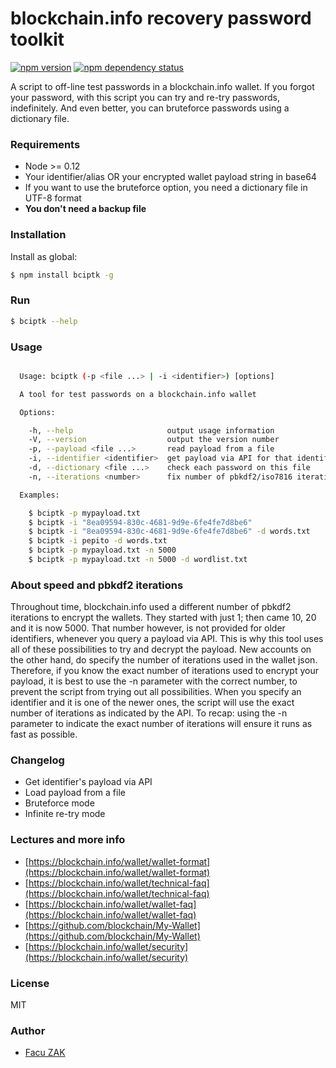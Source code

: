 # blockchain.info recovery password toolkit
[![npm version](https://badge.fury.io/js/bciptk.svg)](http://badge.fury.io/js/bciptk)
[![npm dependency status](https://david-dm.org/koalazak/blockchaininfoPasswdToolkit.png)](https://david-dm.org/koalazak/blockchaininfoPasswdToolkit)

A script to off-line test passwords in a blockchain.info wallet.
If you forgot your password, with this script you can try and re-try passwords, indefinitely.
And even better, you can bruteforce passwords using a dictionary file.

### Requirements

  - Node >= 0.12
  - Your identifier/alias OR your encrypted wallet payload string in base64
  - If you want to use the bruteforce option, you need a dictionary file in UTF-8 format
  - **You don't need a backup file**


### Installation
Install as global:

```sh
$ npm install bciptk -g
```

### Run

```sh
$ bciptk --help
```

### Usage

```sh

  Usage: bciptk (-p <file ...> | -i <identifier>) [options]

  A tool for test passwords on a blockchain.info wallet

  Options:

    -h, --help                     output usage information
    -V, --version                  output the version number
    -p, --payload <file ...>       read payload from a file
    -i, --identifier <identifier>  get payload via API for that identifier
    -d, --dictionary <file ...>    check each password on this file
    -n, --iterations <number>      fix number of pbkdf2/iso7816 iterations. By Default check 1 to 20 and 5000

  Examples:

    $ bciptk -p mypayload.txt
    $ bciptk -i "8ea09594-830c-4681-9d9e-6fe4fe7d8be6"
    $ bciptk -i "8ea09594-830c-4681-9d9e-6fe4fe7d8be6" -d words.txt
    $ bciptk -i pepito -d words.txt
    $ bciptk -p mypayload.txt -n 5000
    $ bciptk -p mypayload.txt -n 5000 -d wordlist.txt

```

### About speed and pbkdf2 iterations

Throughout time, blockchain.info used a different number of pbkdf2 iterations to encrypt the wallets.
They started with just 1; then came 10, 20 and it is now 5000. That number however, is not provided for older identifiers, whenever you query a payload via API. 
This is why this tool uses all of these possibilities to try and decrypt the payload.
New accounts on the other hand, do specify the number of iterations used in the wallet json. Therefore, if you know the exact number of iterations used to encrypt your payload, it is best to use the -n parameter with the correct number, to prevent the script from trying out all possibilities.
When you specify an identifier and it is one of the newer ones, the script will use the exact number of iterations as indicated by the API.
To recap: using the -n parameter to indicate the exact number of iterations will ensure it runs as fast as possible.


### Changelog
  - Get identifier's payload via API
  - Load payload from a file
  - Bruteforce mode
  - Infinite re-try mode
  

### Lectures and more info

  - [https://blockchain.info/wallet/wallet-format](https://blockchain.info/wallet/wallet-format)
  - [https://blockchain.info/wallet/technical-faq](https://blockchain.info/wallet/technical-faq)
  - [https://blockchain.info/wallet/wallet-faq](https://blockchain.info/wallet/wallet-faq)
  - [https://github.com/blockchain/My-Wallet](https://github.com/blockchain/My-Wallet)
  - [https://blockchain.info/wallet/security](https://blockchain.info/wallet/security)

### License

MIT

### Author

  - [Facu ZAK](https://github.com/koalazak) 
